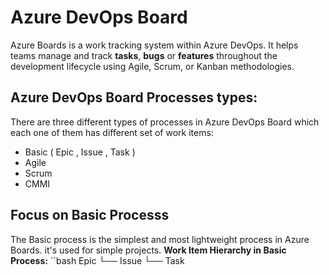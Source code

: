 # Azure DevOps Board
Azure Boards is a work tracking system within Azure DevOps. 
It helps teams manage and track **tasks**, **bugs** or **features** throughout the development lifecycle using Agile, Scrum, or Kanban methodologies.

## Azure DevOps Board Processes types:
There are three different types of processes in Azure DevOps Board which each one of them has different set of work items:
- Basic ( Epic , Issue , Task )
- Agile
- Scrum
- CMMI

## Focus on Basic Processs
The Basic process is the simplest and most lightweight process in Azure Boards. it's used for simple projects.
**Work Item Hierarchy in Basic Process:**
``bash
Epic
 └── Issue
      └── Task

